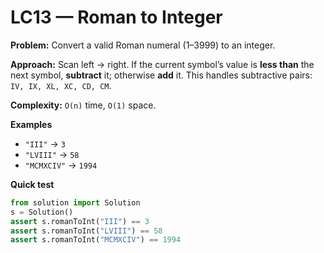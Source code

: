 # LC13 — Roman to Integer


**Problem:** Convert a valid Roman numeral (1–3999) to an integer.

**Approach:** Scan left → right. If the current symbol’s value is **less than** the next symbol, **subtract** it; otherwise **add** it. This handles subtractive pairs: `IV, IX, XL, XC, CD, CM`.

**Complexity:** `O(n)` time, `O(1)` space.

**Examples**
- `"III"` → `3`
- `"LVIII"` → `58`
- `"MCMXCIV"` → `1994`

**Quick test**
```python
from solution import Solution
s = Solution()
assert s.romanToInt("III") == 3
assert s.romanToInt("LVIII") == 58
assert s.romanToInt("MCMXCIV") == 1994
